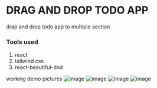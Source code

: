 # DRAG AND DROP TODO APP

drap and drop todo app to multiple section

### Tools used

1. react
2. tailwind css
3. react-beautiful-dnd

working demo pictures
![image](https://github.com/ftr9/chattest/assets/60734475/764e681e-9df0-4ca3-b592-8fe457e2f85a)
![image](https://github.com/ftr9/chattest/assets/60734475/8477a091-53d5-45aa-aae9-20c088712024)
![image](https://github.com/ftr9/chattest/assets/60734475/e6b5d268-59a9-4803-a05a-12d466013eb5)
![image](https://github.com/ftr9/chattest/assets/60734475/c1dc7a2d-0da7-4ab7-9a25-fde655e35d46)
